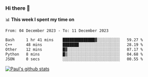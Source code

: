 ### Hi there 👋

📊 **This week I spent my time on**
<!--START_SECTION:waka-->

```txt
From: 04 December 2023 - To: 11 December 2023

Bash     1 hr 41 mins    ██████████████▓░░░░░░░░░░   59.27 %
C++      48 mins         ███████░░░░░░░░░░░░░░░░░░   28.19 %
Other    12 mins         █▓░░░░░░░░░░░░░░░░░░░░░░░   07.17 %
Python   8 mins          █▒░░░░░░░░░░░░░░░░░░░░░░░   04.68 %
JSON     0 secs          ░░░░░░░░░░░░░░░░░░░░░░░░░   00.55 %
```

<!--END_SECTION:waka-->


[![Paul's github stats](https://github-readme-stats.vercel.app/api?username=mickeyouyou&theme=dracula&show_icons=true)](https://github.com/anuraghazra/github-readme-stats)
